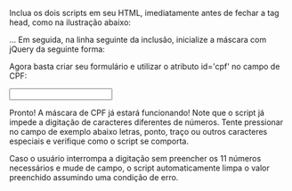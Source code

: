 Inclua os dois scripts em seu HTML, imediatamente antes de fechar a tag head, como na ilustração abaixo:

<head>
<title>Título da Página</title>
...
<script type="text/javascript" src="js/jquery-1.2.6.pack.js"></script>
<script type="text/javascript" src="js/jquery.maskedinput-1.1.4.pack.js"/></script>
</head>
Em seguida, na linha seguinte da inclusão, inicialize a máscara com jQuery da seguinte forma:

<script type="text/javascript">
	$(document).ready(function(){
		$("#cpf").mask("999.999.999-99");
	});
</script>
Agora basta criar seu formulário e utilizar o atributo id='cpf' no campo de CPF:

<form name="form" method="post" action="">
	<input name="cpf" type="text" id="cpf"/>
</form>
Pronto! A máscara de CPF já estará funcionando! Note que o script já impede a digitação de caracteres diferentes de números. Tente pressionar no campo de exemplo abaixo letras, ponto, traço ou outros caracteres especiais e verifique como o script se comporta.

Caso o usuário interrompa a digitação sem preencher os 11 números necessários e mude de campo, o script automaticamente limpa o valor preenchido assumindo uma condição de erro.
